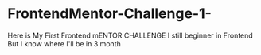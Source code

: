 # FrontendMentor-Challenge-1-
Here is My First Frontend mENTOR CHALLENGE I still beginner in Frontend But I know where I'll be in 3 month 
